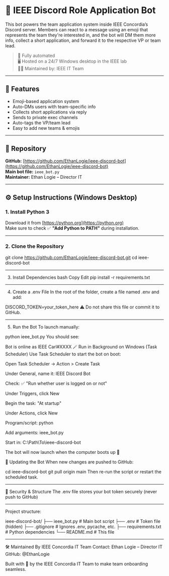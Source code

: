 # 🤖 IEEE Discord Role Application Bot

This bot powers the team application system inside IEEE Concordia’s Discord server. Members can react to a message using an emoji that represents the team they're interested in, and the bot will DM them more info, collect a short application, and forward it to the respective VP or team lead.

> 🔄 Fully automated  
> 🖥️ Hosted on a 24/7 Windows desktop in the IEEE lab  
> 👨‍💻 Maintained by: IEEE IT Team

---

## 🚀 Features

- Emoji-based application system  
- Auto-DMs users with team-specific info  
- Collects short applications via reply  
- Sends to private exec channels  
- Auto-tags the VP/team lead  
- Easy to add new teams & emojis

---

## 📁 Repository

**GitHub:** [https://github.com/EthanLogie/ieee-discord-bot](https://github.com/EthanLogie/ieee-discord-bot)  
**Main bot file:** `ieee_bot.py`  
**Maintainer:** Ethan Logie – Director IT

---

## ⚙️ Setup Instructions (Windows Desktop)

### 1. Install Python 3

Download it from [https://python.org](https://python.org)  
Make sure to check ✅ **"Add Python to PATH"** during installation.

---

### 2. Clone the Repository

git clone https://github.com/EthanLogie/ieee-discord-bot.git
cd ieee-discord-bot

---


3. Install Dependencies
bash
Copy
Edit
pip install -r requirements.txt

---

4. Create a .env File
In the root of the folder, create a file named .env and add:

DISCORD_TOKEN=your_token_here
⚠️ Do not share this file or commit it to GitHub.

---

5. Run the Bot
To launch manually:

python ieee_bot.py
You should see:

Bot is online as IEEE Carl#XXXX
🪄 Run in Background on Windows (Task Scheduler)
Use Task Scheduler to start the bot on boot:

Open Task Scheduler → Action > Create Task

Under General, name it: IEEE Discord Bot

Check: ✅ "Run whether user is logged on or not"

Under Triggers, click New

Begin the task: "At startup"

Under Actions, click New

Program/script: python

Add arguments: ieee_bot.py

Start in: C:\Path\To\ieee-discord-bot

The bot will now launch when the computer boots up 🎉

🔁 Updating the Bot
When new changes are pushed to GitHub:

cd ieee-discord-bot
git pull origin main
Then re-run the script or restart the scheduled task.

---

🔐 Security & Structure
The .env file stores your bot token securely (never push to GitHub)

---

Project structure:

ieee-discord-bot/
├── ieee_bot.py         # Main bot script
├── .env                # Token file (hidden)
├── .gitignore          # Ignores .env, pycache, etc.
├── requirements.txt    # Python dependencies
└── README.md           # This file

---

🛠 Maintained By
IEEE Concordia IT Team
Contact: Ethan Logie – Director IT
GitHub: @EthanLogie

Built with 🧠 by the IEEE Concordia IT Team to make team onboarding seamless.
